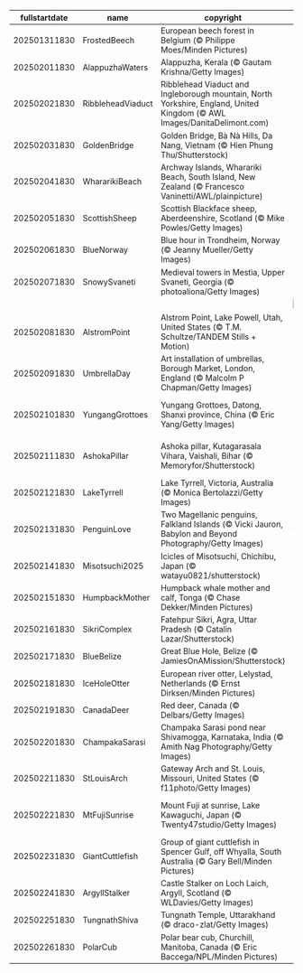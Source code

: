 |fullstartdate|name|copyright|title|image|
|--|--|--|--|--|
202501311830|FrostedBeech|European beech forest in Belgium (© Philippe Moes/Minden Pictures)|Ageing gracefully|![](/en-IN/2025/02/202501311830FrostedBeech.jpg)|
202502011830|AlappuzhaWaters|Alappuzha, Kerala (© Gautam Krishna/Getty Images)|Azure highlights|![](/en-IN/2025/02/202502011830AlappuzhaWaters.jpg)|
202502021830|RibbleheadViaduct|Ribblehead Viaduct and Ingleborough mountain, North Yorkshire, England, United Kingdom (© AWL Images/DanitaDelimont.com)|Bridging history, one arch at a time|![](/en-IN/2025/02/202502021830RibbleheadViaduct.jpg)|
202502031830|GoldenBridge|Golden Bridge, Bà Nà Hills, Da Nang, Vietnam (© Hien Phung Thu/Shutterstock)|A walk among the clouds|![](/en-IN/2025/02/202502031830GoldenBridge.jpg)|
202502041830|WhararikiBeach|Archway Islands, Wharariki Beach, South Island, New Zealand (© Francesco Vaninetti/AWL/plainpicture)|Reflections of a nation's legacy|![](/en-IN/2025/02/202502041830WhararikiBeach.jpg)|
202502051830|ScottishSheep|Scottish Blackface sheep, Aberdeenshire, Scotland (© Mike Powles/Getty Images)|Baa, baa, black sheep? No.|![](/en-IN/2025/02/202502051830ScottishSheep.jpg)|
202502061830|BlueNorway|Blue hour in Trondheim, Norway (© Jeanny Mueller/Getty Images)|Stuck in a blue moment|![](/en-IN/2025/02/202502061830BlueNorway.jpg)|
202502071830|SnowySvaneti|Medieval towers in Mestia, Upper Svaneti, Georgia (© photoaliona/Getty Images)|Frozen in time|![](/en-IN/2025/02/202502071830SnowySvaneti.jpg)|
||||![](/en-IN/2025/02/.jpg)|
202502081830|AlstromPoint|Alstrom Point, Lake Powell, Utah, United States (© T.M. Schultze/TANDEM Stills + Motion)|A point worth pondering|![](/en-IN/2025/02/202502081830AlstromPoint.jpg)|
202502091830|UmbrellaDay|Art installation of umbrellas, Borough Market, London, England (© Malcolm P Chapman/Getty Images)|Under my umbrella|![](/en-IN/2025/02/202502091830UmbrellaDay.jpg)|
202502101830|YungangGrottoes|Yungang Grottoes, Datong, Shanxi province, China (© Eric Yang/Getty Images)|The watchful eyes of history|![](/en-IN/2025/02/202502101830YungangGrottoes.jpg)|
202502111830|AshokaPillar|Ashoka pillar, Kutagarasala Vihara, Vaishali, Bihar (© Memoryfor/Shutterstock)|Rising high, rooted deep|![](/en-IN/2025/02/202502111830AshokaPillar.jpg)|
202502121830|LakeTyrrell|Lake Tyrrell, Victoria, Australia (© Monica Bertolazzi/Getty Images)|Salt of the earth|![](/en-IN/2025/02/202502121830LakeTyrrell.jpg)|
202502131830|PenguinLove|Two Magellanic penguins, Falkland Islands (© Vicki Jauron, Babylon and Beyond Photography/Getty Images)|Look at these lovebirds|![](/en-IN/2025/02/202502131830PenguinLove.jpg)|
202502141830|Misotsuchi2025|Icicles of Misotsuchi, Chichibu, Japan (© watayu0821/shutterstock)|These are so nice-icle|![](/en-IN/2025/02/202502141830Misotsuchi2025.jpg)|
202502151830|HumpbackMother|Humpback whale mother and calf, Tonga (© Chase Dekker/Minden Pictures)|Protecting the giants of the sea|![](/en-IN/2025/02/202502151830HumpbackMother.jpg)|
202502161830|SikriComplex|Fatehpur Sikri, Agra, Uttar Pradesh (© Catalin Lazar/Shutterstock)|City of vision and faith|![](/en-IN/2025/02/202502161830SikriComplex.jpg)|
202502171830|BlueBelize|Great Blue Hole, Belize (© JamiesOnAMission/Shutterstock)|Endless blue|![](/en-IN/2025/02/202502171830BlueBelize.jpg)|
202502181830|IceHoleOtter|European river otter, Lelystad, Netherlands (© Ernst Dirksen/Minden Pictures)|The 'otter' side of life|![](/en-IN/2025/02/202502181830IceHoleOtter.jpg)|
202502191830|CanadaDeer|Red deer, Canada (© Delbars/Getty Images)|A regal duo|![](/en-IN/2025/02/202502191830CanadaDeer.jpg)|
202502201830|ChampakaSarasi|Champaka Sarasi pond near Shivamogga, Karnataka, India (© Amith Nag Photography/Getty Images)|A tale of still waters|![](/en-IN/2025/02/202502201830ChampakaSarasi.jpg)|
202502211830|StLouisArch|Gateway Arch and St. Louis, Missouri, United States (© f11photo/Getty Images)|Bending towards brilliance|![](/en-IN/2025/02/202502211830StLouisArch.jpg)|
202502221830|MtFujiSunrise|Mount Fuji at sunrise, Lake Kawaguchi, Japan (© Twenty47studio/Getty Images)|Wind of Fuji, my souvenir from Edo|![](/en-IN/2025/02/202502221830MtFujiSunrise.jpg)|
202502231830|GiantCuttlefish|Group of giant cuttlefish in Spencer Gulf, off Whyalla, South Australia (© Gary Bell/Minden Pictures)|Inked and undercover|![](/en-IN/2025/02/202502231830GiantCuttlefish.jpg)|
202502241830|ArgyllStalker|Castle Stalker on Loch Laich, Argyll, Scotland (© WLDavies/Getty Images)|Scottish strategy at its finest|![](/en-IN/2025/02/202502241830ArgyllStalker.jpg)|
202502251830|TungnathShiva|Tungnath Temple, Uttarakhand (© draco-zlat/Getty Images)|Honouring Shiva|![](/en-IN/2025/02/202502251830TungnathShiva.jpg)|
202502261830|PolarCub|Polar bear cub, Churchill, Manitoba, Canada (© Eric Baccega/NPL/Minden Pictures)|Polar care|![](/en-IN/2025/02/202502261830PolarCub.jpg)|
